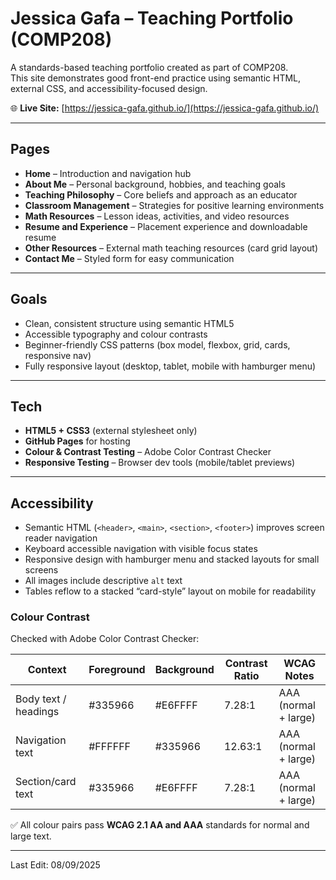 # Jessica Gafa – Teaching Portfolio (COMP208)

A standards-based teaching portfolio created as part of COMP208.  
This site demonstrates good front-end practice using semantic HTML, external CSS, and accessibility-focused design.  

🌐 **Live Site:** [https://jessica-gafa.github.io/](https://jessica-gafa.github.io/)

---

## Pages
- **Home** – Introduction and navigation hub  
- **About Me** – Personal background, hobbies, and teaching goals  
- **Teaching Philosophy** – Core beliefs and approach as an educator  
- **Classroom Management** – Strategies for positive learning environments  
- **Math Resources** – Lesson ideas, activities, and video resources  
- **Resume and Experience** – Placement experience and downloadable resume  
- **Other Resources** – External math teaching resources (card grid layout)  
- **Contact Me** – Styled form for easy communication  

---

## Goals
- Clean, consistent structure using semantic HTML5  
- Accessible typography and colour contrasts  
- Beginner-friendly CSS patterns (box model, flexbox, grid, cards, responsive nav)  
- Fully responsive layout (desktop, tablet, mobile with hamburger menu)  

---

## Tech
- **HTML5 + CSS3** (external stylesheet only)  
- **GitHub Pages** for hosting  
- **Colour & Contrast Testing** – Adobe Color Contrast Checker  
- **Responsive Testing** – Browser dev tools (mobile/tablet previews)  

---

## Accessibility

- Semantic HTML (`<header>`, `<main>`, `<section>`, `<footer>`) improves screen reader navigation  
- Keyboard accessible navigation with visible focus states  
- Responsive design with hamburger menu and stacked layouts for small screens  
- All images include descriptive `alt` text  
- Tables reflow to a stacked “card-style” layout on mobile for readability  

### Colour Contrast
Checked with Adobe Color Contrast Checker:

| Context                 | Foreground  | Background | Contrast Ratio | WCAG Notes |
|--------------------------|-------------|-------------|----------------|------------|
| Body text / headings     | #335966     | #E6FFFF     | 7.28:1         | AAA (normal + large) |
| Navigation text          | #FFFFFF     | #335966     | 12.63:1        | AAA (normal + large) |
| Section/card text        | #335966     | #E6FFFF     | 7.28:1         | AAA (normal + large) |

✅ All colour pairs pass **WCAG 2.1 AA and AAA** standards for normal and large text.

---
Last Edit: 08/09/2025
